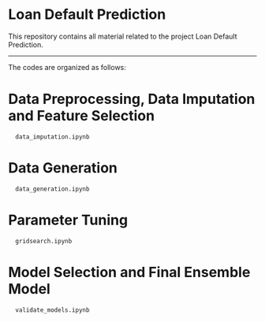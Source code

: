 # Loan Default Prediction

This repository contains all material related to the project Loan Default Prediction.  

--- 
The codes are organized as follows:

# Data Preprocessing, Data Imputation and Feature Selection
      data_imputation.ipynb

# Data Generation
      data_generation.ipynb

# Parameter Tuning
      gridsearch.ipynb

# Model Selection and Final Ensemble Model
      validate_models.ipynb
